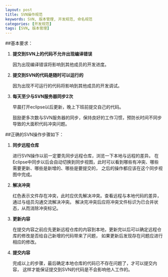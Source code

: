 ```yaml
---
layout: post
title: SVN操作规范
keywords: SVN, 版本管理, 开发规范, 命名规范
categories: [开发规范]
tags: [SVN, 版本管理]
---
```

##基本要求：
1.	**提交到SVN上的代码不允许出现编译错误**

	因为出现编译错误将影响到其他成员的开发进度。
	
2.	**提交到SVN的代码是随时可以运行的**

	因为出现不可运行的代码将影响到其他成员的开发调试。
	
3.	**每天至少与SVN服务器同步2次**

	早晨打开eclipse以后更新，晚上下班前提交自己的代码。
	
	鼓励更多次数与SVN服务器的同步，保持良好的工作习惯，预防长时间不同步导致的大面积代码冲突问题。
	<!-- more -->
	
##正确的SVN操作步骤如下：
1.	**同步远程仓库**

	进行SVN操作以前一定要先同步远程仓库，浏览一下本地与远程的差异。
	在Eclipse中同步以后会自动切换到同步视图，此时可以看到哪些有冲突、哪些需要更新、哪些是新增的、哪些是要提交的，
	之后的操作都应该在这个同步视图中完成。

2.	**解决冲突**

	红色表示文件存在冲突，此时应优先解决冲突。查看远程与本地代码的差异，通过与组员沟通交流解决冲突。
	解决完冲突后应将冲突文件标识为已合并状态，从而消除冲突标记。

3.	**更新内容**

	在提交内容之前应先更新远程仓库的内容到本地，更新完以后可以确定远程仓库的修改是否给自己新增的代码带来了问题，
	如果更新后发现存在问题应进行相应的修改。

4.	**提交内容**

	完成以上的步骤，最后确定本地仓库的代码已不存在问题了，才可以提交内容，
	这样才能保证提交到SVN的代码是不会影响他人工作的。